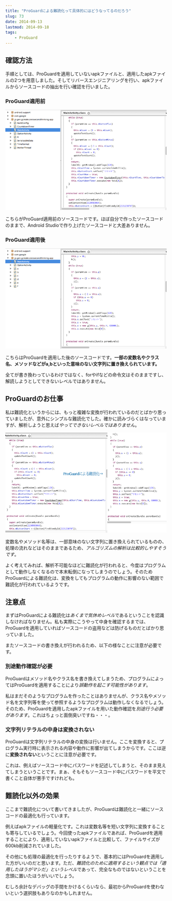 ```yaml
---
title: "ProGuardによる難読化って具体的にはどうなってるのだろう"
slug: 73
date: 2014-09-13
lastmod: 2014-09-18
tags: 
    - ProGuard
---
```



## 確認方法


手順としては、ProGuardを適用していないapkファイルと、適用したapkファイルの2つを用意しました。そしてリバースエンジニアリングを行い、apkファイルからソースコードの抽出を行い確認を行いました。


### ProGuard適用前


![ProGuard適用前](beforeProGuard.png)

こちらがProGuard適用前のソースコードです。ほぼ自分で作ったソースコードのままで、Android Studioで作り上げたソースコードと大差ありません。


### ProGuard適用後


![ProGuard適用後](afterProGuard.png)

こちらはProGuardを適用した後のソースコードです。<strong>一部の変数名やクラス名、メソッドなどがa,bといった意味のない文字列に置き換えられています。</strong>

全てが書き換わっているわけではなく、forやifなどの命令文はそのままですし、解読しようとしてできないレベルではありません。


## ProGuardのお仕事


私は難読化というからには、もっと複雑な変換が行われているのだとばかり思っていましたが、意外にシンプルな難読化でした。確かに読みづらくはなっていますが、解析しようと思えば<em>やってできないレベルではありません</em>。

![ProGuard適用前後の比較](sourcehikaku.png)

変数名やメソッド名等は、一部意味のない文字列に置き換えられているものの、処理の流れなどはそのままであるため、<em>アルゴリズムの解析は比較的しやすそうです</em>。

よく考えてみれば、解析不可能なほどに難読化が行われると、今度はプログラムとして動作しなくなるので本末転倒になってしまうのでしょう。そのためProGuardによる難読化は、変換をしてもプログラムの動作に影響のない範囲で難読化が行われているようです。


## 注意点


まずはProGuardによる難読化は<em>あくまで気休めレベル</em>であるということを認識しなければなりません。私も実際にこうやって中身を確認するまでは、ProGuardを適用していればソースコードの盗用などは防げるものだとばかり思っていました。

またソースコードの書き換えが行われるため、以下の様なことに注意が必要です。


### 別途動作確認が必要


ProGuardはメソッド名やクラス名を書き換えてしまうため、プログラムによってはProGuardを適用することにより<em>誤動作を起こす可能性があります</em>。

私はまだそのようなプログラムを作ったことはありませんが、クラス名やメソッド名を文字列等を使って参照するようなプログラムは動作しなくなるでしょう。そのため、ProGuardを適用したapkファイルを用いた動作確認を<em>別途行う必要があります</em>。これはちょっと面倒臭いですね・・・。


### 文字列リテラルの中身は変換されない


ProGuardは文字列リテラルの中身の変換は行いません。ここを変換すると、プログラム実行時に表示される内容や動作に影響が出てしまうからです。ここは逆に<strong>変換されない</strong>ということに注意が必要です。

これは、例えばソースコード中にパスワードを記述してしまうと、そのまま見えてしまうということです。まぁ、そもそもソースコード中にパスワードを平文で書くこと自体が悪手ですけれども。


## 難読化以外の効果


ここまで難読化について書いてきましたが、ProGuardは難読化と一緒にソースコードの最適化も行っています。

例えばapkファイルの軽量化です。これは変数名等を短い文字列に変換することも寄与しているでしょう。今回使ったapkファイルであれば、ProGuardを適用することにより、適用していないapkファイルと比較して、ファイルサイズが600kb削減されていました。

その他にも処理の最適化を行ったりするようで、基本的にはProGuardを適用した方がいいのだと思います。ただ、<em>難読化のために適用するという観点では「適用したほうがマシだ」というレベル</em>であって、完全なものではないということを念頭に置いたほうがいいでしょう。

むしろ余計なデバッグの手間をかけるくらいなら、最初からProGuardを使わないという選択肢もありなのかもしれません。


  